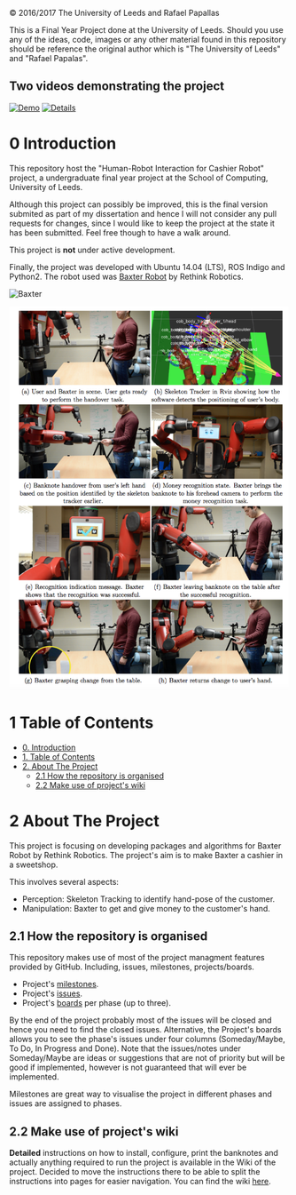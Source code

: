 © 2016/2017 The University of Leeds and Rafael Papallas

This is a Final Year Project done at the University of Leeds. Should you use any of the ideas, code, images or any other material found in this repository should be reference the original author which is "The University of Leeds" and "Rafael Papalas".

## Two videos demonstrating the project

[![Demo](https://img.youtube.com/vi/dUGXIO3NPXM/0.jpg)](https://www.youtube.com/watch?v=dUGXIO3NPXM)
[![Details](https://img.youtube.com/vi/3DlCj9DgiZA/0.jpg)](https://www.youtube.com/watch?v=3DlCj9DgiZA)

0 Introduction
===============

This repository host the "Human-Robot Interaction for Cashier Robot" project, a undergraduate final year project at the School of Computing, University of Leeds. 

Although this project can possibly be improved, this is the final version submited as part of my dissertation and hence I will not consider any pull requests for changes, since I would like to keep the project at the state it has been submitted. Feel free though to have a walk around.

This project is **not** under active development.

Finally, the project was developed with Ubuntu 14.04 (LTS), ROS Indigo and Python2. The robot used was [Baxter Robot](http://www.rethinkrobotics.com/baxter/) by Rethink Robotics.

![Baxter](https://cloud.githubusercontent.com/assets/6514550/23082358/ef6cd810-f550-11e6-9088-c54a4a1f7a3b.png)

![Project in pictures](https://github.com/papallas/baxter_cashier/blob/master/img/project_explanation.png)


1 Table of Contents
====================

  * [0. Introduction](#0-introduction)
  * [1. Table of Contents](#1-table-of-contents)
  * [2. About The Project](#2-about-the-project)
    * [2.1 How the repository is organised](#21-how-the-repository-is-organised)
    * [2.2 Make use of project's wiki](#22-make-use-of-projects-wiki)

2 About The Project
====================

This project is focusing on developing packages and algorithms for Baxter Robot by Rethink Robotics. The project's aim is to make Baxter a cashier in a sweetshop. 

This involves several aspects:
- Perception: Skeleton Tracking to identify hand-pose of the customer.
- Manipulation: Baxter to get and give money to the customer's hand.

2.1 How the repository is organised
-----------------------------------
This repository makes use of most of the project managment features provided by GitHub. Including, issues, milestones, projects/boards.

* Project's [milestones](https://github.com/papallas/baxter_cashier/milestones).
* Project's [issues](https://github.com/papallas/baxter_cashier/issues).
* Project's [boards](https://github.com/papallas/baxter_cashier/projects) per phase (up to three).

By the end of the project probably most of the issues will be closed and hence you need to find the closed issues. Alternative, the Project's boards allows you to see the phase's issues under four columns (Someday/Maybe, To Do, In Progress and Done). Note that the issues/notes under Someday/Maybe are ideas or suggestions that are not of priority but will be good if implemented, however is not guaranteed that will ever be implemented.

Milestones are great way to visualise the project in different phases and issues are assigned to phases.

2.2 Make use of project's wiki
------------------------------
**Detailed** instructions on how to install, configure, print the banknotes and actually anything required to run the project is available in the Wiki of the project. Decided to move the instructions there to be able to split the instructions into pages for easier navigation. You can find the wiki [here](https://github.com/papallas/baxter_cashier/wiki).
